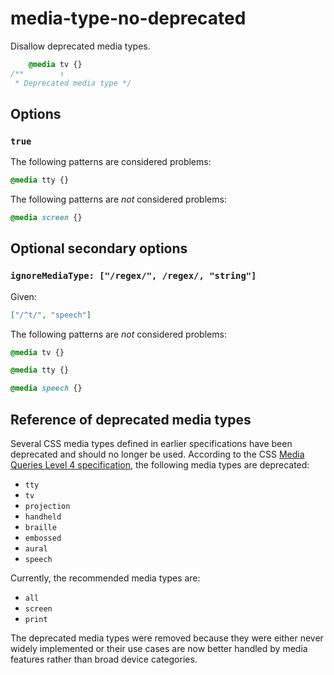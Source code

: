 # media-type-no-deprecated

Disallow deprecated media types.

<!-- prettier-ignore -->
```css
    @media tv {}
/**        ↑
 * Deprecated media type */
```

## Options

### `true`

The following patterns are considered problems:

<!-- prettier-ignore -->
```css
@media tty {}
```

The following patterns are _not_ considered problems:

<!-- prettier-ignore -->
```css
@media screen {}
```

## Optional secondary options

### `ignoreMediaType: ["/regex/", /regex/, "string"]`

Given:

```json
["/^t/", "speech"]
```

The following patterns are _not_ considered problems:

<!-- prettier-ignore -->
```css
@media tv {}
```

<!-- prettier-ignore -->
```css
@media tty {}
```

<!-- prettier-ignore -->
```css
@media speech {}
```

## Reference of deprecated media types

Several CSS media types defined in earlier specifications have been deprecated and should no longer be used. According to the CSS [Media Queries Level 4 specification](https://www.w3.org/TR/mediaqueries-4/#media-types), the following media types are deprecated:

- `tty`
- `tv`
- `projection`
- `handheld`
- `braille`
- `embossed`
- `aural`
- `speech`

Currently, the recommended media types are:

- `all`
- `screen`
- `print`

The deprecated media types were removed because they were either never widely implemented or their use cases are now better handled by media features rather than broad device categories.
